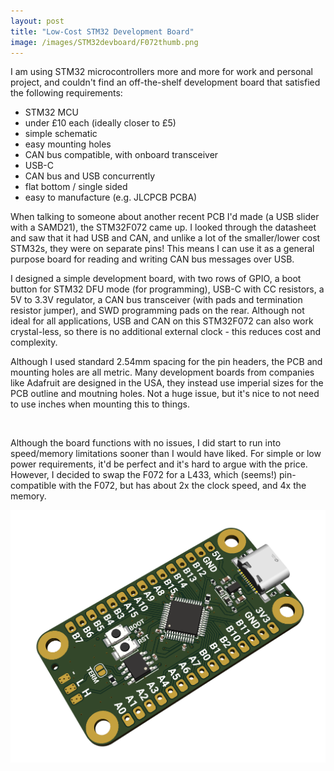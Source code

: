 ```yaml
---
layout: post
title: "Low-Cost STM32 Development Board"
image: /images/STM32devboard/F072thumb.png
---
```


I am using STM32 microcontrollers more and more for work and personal project, and couldn't find an off-the-shelf development board that satisfied the following requirements:

- STM32 MCU
- under £10 each (ideally closer to £5)
- simple schematic
- easy mounting holes
- CAN bus compatible, with onboard transceiver
- USB-C
- CAN bus and USB concurrently
- flat bottom / single sided
- easy to manufacture (e.g. JLCPCB PCBA)

When talking to someone about another recent PCB I'd made (a USB slider with a SAMD21), the STM32F072 came up. I looked through the datasheet and saw that it had USB and CAN, and unlike a lot of the smaller/lower cost STM32s, they were on separate pins! This means I can use it as a general purpose board for reading and writing CAN bus messages over USB.

I designed a simple development board, with two rows of GPIO, a boot button for STM32 DFU mode (for programming), USB-C with CC resistors, a 5V to 3.3V regulator, a CAN bus transceiver (with pads and termination resistor jumper), and SWD programming pads on the rear. Although not ideal for all applications, USB and CAN on this STM32F072 can also work crystal-less, so there is no additional external clock - this reduces cost and complexity.

Although I used standard 2.54mm spacing for the pin headers, the PCB and mounting holes are all metric. Many development boards from companies like Adafruit are designed in the USA, they instead use imperial sizes for the PCB outline and moutning holes. Not a huge issue, but it's nice to not need to use inches when mounting this to things.

<img src="/images/STM32devboard/F072photo.png" alt="" class="inline">

Although the board functions with no issues, I did start to run into speed/memory limitations sooner than I would have liked. For simple or low power requirements, it'd be perfect and it's hard to argue with the price. However, I decided to swap the F072 for a L433, which (seems!) pin-compatible with the F072, but has about 2x the clock speed, and 4x the memory.

<img src="/images/STM32devboard/L433_3d.png" alt="" class="inline">
